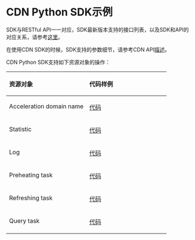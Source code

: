 # CDN Python SDK示例<a name="sdk_02_0032"></a>

SDK与RESTful API一一对应，SDK最新版本支持的接口列表，以及SDK和API的对应关系，请参考[这里](Python-CDN.md)。

在使用CDN SDK的时候，SDK支持的参数细节，请参考CDN API[描述](https://support.huaweicloud.com/api-cdn/zh-cn_topic_0071728290.html)。

CDN Python SDK支持如下资源对象的操作：

<a name="table63415886192049"></a>
<table><thead align="left"><tr id="row66356383192049"><th class="cellrowborder" valign="top" width="50%" id="mcps1.1.3.1.1"><p id="p55421527192049"><a name="p55421527192049"></a><a name="p55421527192049"></a>资源对象</p>
</th>
<th class="cellrowborder" valign="top" width="50%" id="mcps1.1.3.1.2"><p id="p59958670192049"><a name="p59958670192049"></a><a name="p59958670192049"></a>代码样例</p>
</th>
</tr>
</thead>
<tbody><tr id="row2757124192049"><td class="cellrowborder" valign="top" width="50%" headers="mcps1.1.3.1.1 "><p id="p285116383248"><a name="p285116383248"></a><a name="p285116383248"></a>Acceleration domain name</p>
</td>
<td class="cellrowborder" valign="top" width="50%" headers="mcps1.1.3.1.2 "><p id="p37211184192049"><a name="p37211184192049"></a><a name="p37211184192049"></a><a href="https://github.com/huaweicloud/huaweicloud-sdk-python/blob/master/examples/cdn/Domain.py" target="_blank" rel="noopener noreferrer">代码</a></p>
</td>
</tr>
<tr id="row66465200192049"><td class="cellrowborder" valign="top" width="50%" headers="mcps1.1.3.1.1 "><p id="p2566151514266"><a name="p2566151514266"></a><a name="p2566151514266"></a>Statistic</p>
</td>
<td class="cellrowborder" valign="top" width="50%" headers="mcps1.1.3.1.2 "><p id="p4783656192049"><a name="p4783656192049"></a><a name="p4783656192049"></a><a href="https://github.com/huaweicloud/huaweicloud-sdk-python/blob/master/examples/cdn/Static.py" target="_blank" rel="noopener noreferrer">代码</a></p>
</td>
</tr>
<tr id="row43052908192049"><td class="cellrowborder" valign="top" width="50%" headers="mcps1.1.3.1.1 "><p id="p64733548192049"><a name="p64733548192049"></a><a name="p64733548192049"></a>Log</p>
</td>
<td class="cellrowborder" valign="top" width="50%" headers="mcps1.1.3.1.2 "><p id="p8926053192049"><a name="p8926053192049"></a><a name="p8926053192049"></a><a href="https://github.com/huaweicloud/huaweicloud-sdk-python/blob/master/examples/cdn/Log.py" target="_blank" rel="noopener noreferrer">代码</a></p>
</td>
</tr>
<tr id="row15944567559"><td class="cellrowborder" valign="top" width="50%" headers="mcps1.1.3.1.1 "><p id="p696811247551"><a name="p696811247551"></a><a name="p696811247551"></a>Preheating task</p>
</td>
<td class="cellrowborder" valign="top" width="50%" headers="mcps1.1.3.1.2 "><p id="p161841838135512"><a name="p161841838135512"></a><a name="p161841838135512"></a><a href="https://github.com/huaweicloud/huaweicloud-sdk-python/blob/master/examples/cdn/preheatTask.py" target="_blank" rel="noopener noreferrer">代码</a></p>
</td>
</tr>
<tr id="row170911125512"><td class="cellrowborder" valign="top" width="50%" headers="mcps1.1.3.1.1 "><p id="p8968172425514"><a name="p8968172425514"></a><a name="p8968172425514"></a>Refreshing task</p>
</td>
<td class="cellrowborder" valign="top" width="50%" headers="mcps1.1.3.1.2 "><p id="p107018118557"><a name="p107018118557"></a><a name="p107018118557"></a><a href="https://github.com/huaweicloud/huaweicloud-sdk-python/blob/master/examples/cdn/refreshTask.py" target="_blank" rel="noopener noreferrer">代码</a></p>
</td>
</tr>
<tr id="row4122111525518"><td class="cellrowborder" valign="top" width="50%" headers="mcps1.1.3.1.1 "><p id="p0968152414557"><a name="p0968152414557"></a><a name="p0968152414557"></a>Query task</p>
</td>
<td class="cellrowborder" valign="top" width="50%" headers="mcps1.1.3.1.2 "><p id="p15123111516551"><a name="p15123111516551"></a><a name="p15123111516551"></a><a href="https://github.com/huaweicloud/huaweicloud-sdk-python/blob/master/examples/cdn/queryTask.py" target="_blank" rel="noopener noreferrer">代码</a></p>
</td>
</tr>
</tbody>
</table>

